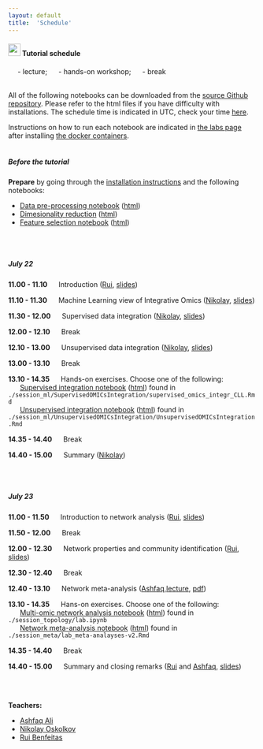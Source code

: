 ```yaml
---
layout: default
title:  'Schedule'
---
```

#### <img border="0" src="https://www.svgrepo.com/show/20800/event-date-and-time-symbol.svg" width="25" height="25"> Tutorial schedule

<img border="0" src="https://www.svgrepo.com/show/7321/teacher.svg" width="15" height="15"> - lecture;
<img border="0" src="https://www.svgrepo.com/show/7421/computer.svg" width="15" height="15"> - hands-on workshop;
<img border="0" src="https://www.svgrepo.com/show/21938/time.svg" width="15" height="15"> - break
<br>
<br>

All of the following notebooks can be downloaded from the [source Github repository](https://github.com/NBISweden/workshop_omicsint_ISMBECCB). Please refer to the html files if you have difficulty with installations. The schedule time is indicated in UTC, check your time [here](https://www.worldtimebuddy.com/).

Instructions on how to run each notebook are indicated in [the labs page](./labs.html) after installing [the docker containers](./precourse.html).<br><br>

##### Before the tutorial

**Prepare** by going through the [installation instructions](precourse.html) and the following notebooks:  
- [Data pre-processing notebook](./session_preparation/data_preparation/preprocessing.ipynb) ([html](./session_preparation/data_preparation/preprocessing.html))
- [Dimesionality reduction](./session_preparation/dimreduction/OmicsIntegration_DimensionReduction.Rmd) ([html](./session_preparation/dimreduction/OmicsIntegration_DimensionReduction.html))
- [Feature selection notebook](./session_preparation/feature_selection/OmicsIntegration_FeatureSelection.Rmd) ([html](./session_preparation/feature_selection/OmicsIntegration_FeatureSelection.html))
<br>
<br>

##### July 22

**11.00 - 11.10** <img border="0" src="https://www.svgrepo.com/show/7321/teacher.svg" width="15" height="15"> Introduction ([Rui][3], [slides](./session_intro/course_intro.pdf))

**11.10 - 11.30** <img border="0" src="https://www.svgrepo.com/show/7321/teacher.svg" width="15" height="15"> Machine Learning view of Integrative Omics  ([Nikolay][2], [slides](./session_ml/MachineLearningViewOmicsIntegration_Oskolkov.pdf))

**11.30 - 12.00** <img border="0" src="https://www.svgrepo.com/show/7321/teacher.svg" width="15" height="15"> Supervised data integration  ([Nikolay][2], [slides](./session_ml/SupervisedOMICsIntegration/SupervisedOmicsIntegration_Oskolkov.pdf))

**12.00 - 12.10** <img border="0" src="https://www.svgrepo.com/show/21938/time.svg" width="15" height="15"> Break

**12.10 - 13.00** <img border="0" src="https://www.svgrepo.com/show/7321/teacher.svg" width="15" height="15"> Unsupervised data integration ([Nikolay][2], [slides](./session_ml/UnsupervisedOMICsIntegration/UnsupervisedOmicsIntegration_Oskolkov.pdf))

**13.00 - 13.10** <img border="0" src="https://www.svgrepo.com/show/21938/time.svg" width="15" height="15"> Break

**13.10 - 14.35** <img border="0" src="https://www.svgrepo.com/show/7421/computer.svg" width="15" height="15"> Hands-on exercises. Choose one of the following:  
&nbsp;&nbsp;&nbsp;&nbsp;&nbsp;&nbsp;[Supervised integration notebook](./session_ml/SupervisedOMICsIntegration/supervised_omics_integr_CLL.Rmd) ([html](./session_ml/SupervisedOMICsIntegration/supervised_omics_integr_CLL.html)) found in `./session_ml/SupervisedOMICsIntegration/supervised_omics_integr_CLL.Rmd`  
&nbsp;&nbsp;&nbsp;&nbsp;&nbsp;&nbsp;[Unsupervised integration notebook](./session_ml/UnsupervisedOMICsIntegration/UnsupervisedOMICsIntegration.Rmd)  ([html](./session_ml/UnsupervisedOMICsIntegration/UnsupervisedOMICsIntegration.html)) found in `./session_ml/UnsupervisedOMICsIntegration/UnsupervisedOMICsIntegration.Rmd`

**14.35 - 14.40** <img border="0" src="https://www.svgrepo.com/show/21938/time.svg" width="15" height="15"> Break

**14.40 - 15.00** <img border="0" src="https://www.svgrepo.com/show/7321/teacher.svg" width="15" height="15"> Summary ([Nikolay][2])

<br>
<br>

##### July 23


**11.00 - 11.50** <img border="0" src="https://www.svgrepo.com/show/7321/teacher.svg" width="15" height="15"> Introduction to network analysis ([Rui][3], [slides](./session_topology/Intro_inference_community.pdf))

**11.50 - 12.00** <img border="0" src="https://www.svgrepo.com/show/21938/time.svg" width="15" height="15"> Break  

**12.00 - 12.30** <img border="0" src="https://www.svgrepo.com/show/7321/teacher.svg" width="15" height="15"> Network properties and community identification ([Rui][3], [slides](./session_topology/Intro_inference_community.pdf))  

**12.30 - 12.40** <img border="0" src="https://www.svgrepo.com/show/21938/time.svg" width="15" height="15"> Break  

**12.40 - 13.10** <img border="0" src="https://www.svgrepo.com/show/7321/teacher.svg" width="15" height="15"> Network meta-analysis ([Ashfaq][1],[lecture](./session_meta/Meta_Analyses_Lecture.html), [pdf](./session_meta/Meta_Analyses_Lecture.pdf))  

**13.10 - 14.35** <img border="0" src="https://www.svgrepo.com/show/7421/computer.svg" width="15" height="15"> Hans-on exercises. Choose one of the following:  
&nbsp;&nbsp;&nbsp;&nbsp;&nbsp;&nbsp;[Multi-omic network analysis notebook](./session_topology/lab.ipynb) ([html](./session_topology/lab.html)) found in `./session_topology/lab.ipynb`  
&nbsp;&nbsp;&nbsp;&nbsp;&nbsp;&nbsp;[Network meta-analysis notebook](./session_meta/lab_meta-analayses-v2.Rmd) ([html](./session_meta/lab_meta-analayses-v2.html)) found in `./session_meta/lab_meta-analayses-v2.Rmd`  

**14.35 - 14.40** <img border="0" src="https://www.svgrepo.com/show/21938/time.svg" width="15" height="15"> Break

**14.40 - 15.00** <img border="0" src="https://www.svgrepo.com/show/21938/time.svg" width="15" height="15"> Summary and closing remarks ([Rui][3] and [Ashfaq][1], [slides](./session_intro/course_end.pdf))

<br>
<br>

**Teachers:**
- [Ashfaq Ali][1]
- [Nikolay Oskolkov][2]
- [Rui Benfeitas][3]


[1]: https://nbis.se/about/staff/ashfaq-ali/
[2]: https://nbis.se/about/staff/nikolay-oskolkov/
[3]: https://nbis.se/about/staff/rui-benfeitas/
